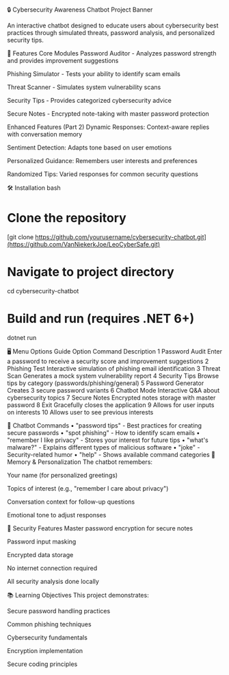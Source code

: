 🔒 Cybersecurity Awareness Chatbot
Project Banner

An interactive chatbot designed to educate users about cybersecurity best practices through simulated threats, password analysis, and personalized security tips.

🚀 Features
Core Modules
Password Auditor - Analyzes password strength and provides improvement suggestions

Phishing Simulator - Tests your ability to identify scam emails

Threat Scanner - Simulates system vulnerability scans

Security Tips - Provides categorized cybersecurity advice

Secure Notes - Encrypted note-taking with master password protection

Enhanced Features (Part 2)
Dynamic Responses: Context-aware replies with conversation memory

Sentiment Detection: Adapts tone based on user emotions

Personalized Guidance: Remembers user interests and preferences

Randomized Tips: Varied responses for common security questions

🛠️ Installation
bash
# Clone the repository
[git clone https://github.com/yourusername/cybersecurity-chatbot.git](https://github.com/VanNiekerkJoe/LeoCyberSafe.git)

# Navigate to project directory
cd cybersecurity-chatbot

# Build and run (requires .NET 6+)
dotnet run

🖥️ Menu Options Guide
Option	Command	Description
1	Password Audit	Enter a password to receive a security score and improvement suggestions
2️	Phishing Test	Interactive simulation of phishing email identification
3️	Threat Scan	Generates a mock system vulnerability report
4️	Security Tips	Browse tips by category (passwords/phishing/general)
5️	Password Generator	Creates 3 secure password variants
6️	Chatbot Mode	Interactive Q&A about cybersecurity topics
7️	Secure Notes	Encrypted notes storage with master password
8️	Exit	Gracefully closes the application
9 Allows for user inputs on interests
10 Allows user to see previous interests 

💬 Chatbot Commands
• "password tips" - Best practices for creating secure passwords
• "spot phishing" - How to identify scam emails
• "remember I like privacy" - Stores your interest for future tips
• "what's malware?" - Explains different types of malicious software
• "joke" - Security-related humor
• "help" - Shows available command categories
🧠 Memory & Personalization
The chatbot remembers:

Your name (for personalized greetings)

Topics of interest (e.g., "remember I care about privacy")

Conversation context for follow-up questions

Emotional tone to adjust responses

🔐 Security Features
Master password encryption for secure notes

Password input masking

Encrypted data storage

No internet connection required

All security analysis done locally

📚 Learning Objectives
This project demonstrates:

Secure password handling practices

Common phishing techniques

Cybersecurity fundamentals

Encryption implementation

Secure coding principles

